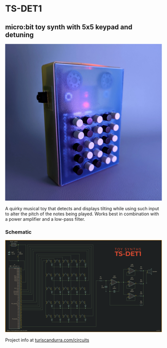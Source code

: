 # TS-DET1
## micro:bit toy synth with 5x5 keypad and detuning

![TS-DET1](images/TS-DET1.jpg)

A quirky musical toy that detects and displays tilting while using such input to alter the pitch of the notes being played.
Works best in combination with a power amplifier and a low-pass filter.


### Schematic
![TS-DET1 schematic](images/schematic-TS-DET1.png)

Project info at [turiscandurra.com/circuits](https://turiscandurra.com/circuits)
